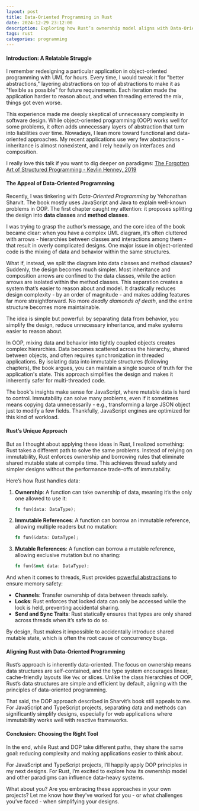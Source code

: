 ```yaml
---
layout: post
title: Data-Oriented Programming in Rust
date: 2024-12-29 23:12:00
description: Exploring how Rust’s ownership model aligns with Data-Oriented Programming principles.
tags: rust
categories: programming
---
```


#### Introduction: A Relatable Struggle  

I remember redesigning a particular application in object-oriented programming with UML for hours. Every time, I would tweak it for "better abstractions," layering abstractions on top of abstractions to make it as "flexible as possible" for future requirements. Each iteration made the application harder to reason about, and when threading entered the mix, things got even worse.

This experience made me deeply skeptical of unnecessary complexity in software design. While object-oriented programming (OOP) works well for some problems, it often adds unnecessary layers of abstraction that turn into liabilities over time. Nowadays, I lean more toward functional and data-oriented approaches. My recent applications use very few abstractions - inheritance is almost nonexistent, and I rely heavily on interfaces and composition.

I really love this talk if you want to dig deeper on paradigms: [The Forgotten Art of Structured Programming - Kevlin Henney, 2019](https://www.youtube.com/watch?v=SFv8Wm2HdNM)

#### The Appeal of Data-Oriented Programming  

Recently, I was tinkering with *Data-Oriented Programming* by Yehonathan Sharvit. The book mostly uses JavaScript and Java to explain well-known problems in OOP. The first chapter caught my attention: it proposes splitting the design into **data classes** and **method classes**.

I was trying to grasp the author’s message, and the core idea of the book became clear: when you have a complex UML diagram, it’s often cluttered with arrows - hierarchies between classes and interactions among them - that result in overly complicated designs. One major issue in object-oriented code is the mixing of data and behavior within the same structures.

What if, instead, we split the diagram into data classes and method classes? Suddenly, the design becomes much simpler. Most inheritance and composition arrows are confined to the data classes, while the action arrows are isolated within the method classes. This separation creates a system that’s easier to reason about and model. It drastically reduces design complexity - by an order of magnitude - and makes adding features far more straightforward. No more *deadly diamonds of death*, and the entire structure becomes more maintainable.

The idea is simple but powerful: by separating data from behavior, you simplify the design, reduce unnecessary inheritance, and make systems easier to reason about.

In OOP, mixing data and behavior into tightly coupled objects creates complex hierarchies. Data becomes scattered across the hierarchy, shared between objects, and often requires synchronization in threaded applications. By isolating data into immutable structures (following chapters), the book argues, you can maintain a single source of truth for the application's state. This approach simplifies the design and makes it inherently safer for multi-threaded code.

The book's insights make sense for JavaScript, where mutable data is hard to control. Immutability can solve many problems, even if it sometimes means copying data unnecessarily - e.g., transforming a large JSON object just to modify a few fields. Thankfully, JavaScript engines are optimized for this kind of workload.

#### Rust’s Unique Approach  

But as I thought about applying these ideas in Rust, I realized something: Rust takes a different path to solve the same problems. Instead of relying on immutability, Rust enforces ownership and borrowing rules that eliminate shared mutable state at compile time. This achieves thread safety and simpler designs without the performance trade-offs of immutability.

Here’s how Rust handles data:
1. **Ownership**: A function can take ownership of data, meaning it’s the only one allowed to use it:
   ```rust
   fn fun(data: DataType);
   ```
2. **Immutable References**: A function can borrow an immutable reference, allowing multiple readers but no mutation:
   ```rust
   fn fun(&data: DataType);
   ```
3. **Mutable References**: A function can borrow a mutable reference, allowing exclusive mutation but no sharing:
   ```rust
   fn fun(&mut data: DataType);
   ```

And when it comes to threads, Rust provides [powerful abstractions](https://blog.rust-lang.org/2015/04/10/Fearless-Concurrency.html) to ensure memory safety:
- **Channels**: Transfer ownership of data between threads safely.
- **Locks**: Rust enforces that locked data can only be accessed while the lock is held, preventing accidental sharing.
- **Send and Sync Traits**: Rust statically ensures that types are only shared across threads when it’s safe to do so.

By design, Rust makes it impossible to accidentally introduce shared mutable state, which is often the root cause of concurrency bugs.

#### Aligning Rust with Data-Oriented Programming  

Rust’s approach is inherently data-oriented. The focus on ownership means data structures are self-contained, and the type system encourages linear, cache-friendly layouts like `Vec` or slices. Unlike the class hierarchies of OOP, Rust’s data structures are simple and efficient by default, aligning with the principles of data-oriented programming.

That said, the DOP approach described in Sharvit’s book still appeals to me. For JavaScript and TypeScript projects, separating data and methods can significantly simplify designs, especially for web applications where immutability works well with reactive frameworks.

#### Conclusion: Choosing the Right Tool  

In the end, while Rust and DOP take different paths, they share the same goal: reducing complexity and making applications easier to think about.  

For JavaScript and TypeScript projects, I’ll happily apply DOP principles in my next designs. For Rust, I’m excited to explore how its ownership model and other paradigms can influence data-heavy systems.  

What about you? Are you embracing these approaches in your own projects? Let me know how they’ve worked for you - or what challenges you’ve faced - when simplifying your designs.  
